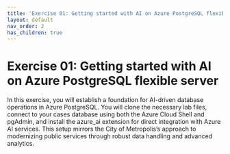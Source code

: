 ```yaml
---
title: 'Exercise 01: Getting started with AI on Azure PostgreSQL flexible server'
layout: default
nav_order: 2
has_children: true
---
```



# Exercise 01: Getting started with AI on Azure PostgreSQL flexible server

In this exercise, you will establish a foundation for AI-driven database operations in Azure PostgreSQL. You will clone the necessary lab files, connect to your cases database using both the Azure Cloud Shell and pgAdmin, and install the azure_ai extension for direct integration with Azure AI services. This setup mirrors the City of Metropolis’s approach to modernizing public services through robust data handling and advanced analytics.